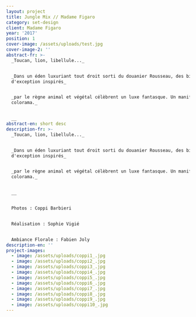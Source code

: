 ```yaml
---
layout: project
title: Jungle Mix // Madame Figaro
category: set-design
client: Madame Figaro
year: '2017'
position: 1
cover-image: /assets/uploads/test.jpg
cover-image-2: ''
abstract-fr: >-
  _Toucan, lion, libellule..._


  _Dans un éden luxuriant tout droit sorti du douanier Rousseau, des bijoux
  d'exception inspirés_


  _par le règne animal et végétal célèbrent un luxe fantasque. Un manifeste en
  colorama._


  __
abstract-en: short desc
description-fr: >-
  _Toucan, lion, libellule..._


  _Dans un éden luxuriant tout droit sorti du douanier Rousseau, des bijoux
  d'exception inspirés_


  _par le règne animal et végétal célèbrent un luxe fantasque. Un manifeste en
  colorama._


  __


  Photos : Coppi Barbieri 


  Réalisation : Sophie Vigié


  Ambiance Florale : Fabien Joly
description-en: ''
project-images:
  - image: /assets/uploads/coppi1_.jpg
  - image: /assets/uploads/coppi2_.jpg
  - image: /assets/uploads/coppi3_.jpg
  - image: /assets/uploads/coppi4_.jpg
  - image: /assets/uploads/coppi5_.jpg
  - image: /assets/uploads/coppi6_.jpg
  - image: /assets/uploads/coppi7_.jpg
  - image: /assets/uploads/coppi8_.jpg
  - image: /assets/uploads/coppi9_.jpg
  - image: /assets/uploads/coppi10_.jpg
---
```


